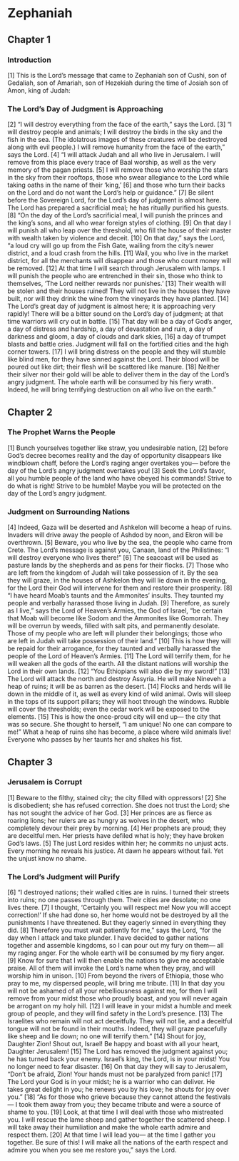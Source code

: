 # Zephaniah

## Chapter 1


### Introduction

[1] This is the Lord’s message that came to Zephaniah son of Cushi, son of Gedaliah, son of Amariah, son of Hezekiah during the time of Josiah son of Amon, king of Judah:

### The Lord’s Day of Judgment is Approaching

[2] “I will destroy everything from the face of the earth,” says the Lord.
[3] “I will destroy people and animals;
I will destroy the birds in the sky
and the fish in the sea.
(The idolatrous images of these creatures will be destroyed along with evil people.)
I will remove humanity from the face of the earth,” says the Lord.
[4] “I will attack Judah
and all who live in Jerusalem.
I will remove from this place every trace of Baal worship,
as well as the very memory of the pagan priests.
[5] I will remove those who worship the stars in the sky from their rooftops,
those who swear allegiance to the Lord while taking oaths in the name of their ‘king,’
[6] and those who turn their backs on the Lord
and do not want the Lord’s help or guidance.”
[7] Be silent before the Sovereign Lord,
for the Lord’s day of judgment is almost here.
The Lord has prepared a sacrificial meal;
he has ritually purified his guests.
[8] “On the day of the Lord’s sacrificial meal,
I will punish the princes and the king’s sons,
and all who wear foreign styles of clothing.
[9] On that day I will punish all who leap over the threshold,
who fill the house of their master with wealth taken by violence and deceit.
[10] On that day,” says the Lord,
“a loud cry will go up from the Fish Gate,
wailing from the city’s newer district,
and a loud crash from the hills.
[11] Wail, you who live in the market district,
for all the merchants will disappear
and those who count money will be removed.
[12] At that time I will search through Jerusalem with lamps.
I will punish the people who are entrenched in their sin,
those who think to themselves,
‘The Lord neither rewards nor punishes.’
[13] Their wealth will be stolen
and their houses ruined!
They will not live in the houses they have built,
nor will they drink the wine from the vineyards they have planted.
[14] The Lord’s great day of judgment is almost here;
it is approaching very rapidly!
There will be a bitter sound on the Lord’s day of judgment;
at that time warriors will cry out in battle.
[15] That day will be a day of God’s anger,
a day of distress and hardship,
a day of devastation and ruin,
a day of darkness and gloom,
a day of clouds and dark skies,
[16] a day of trumpet blasts and battle cries.
Judgment will fall on the fortified cities and the high corner towers.
[17] I will bring distress on the people
and they will stumble like blind men,
for they have sinned against the Lord.
Their blood will be poured out like dirt;
their flesh will be scattered like manure.
[18] Neither their silver nor their gold will be able to deliver them
in the day of the Lord’s angry judgment.
The whole earth will be consumed by his fiery wrath.
Indeed, he will bring terrifying destruction on all who live on the earth.”

## Chapter 2


### The Prophet Warns the People

[1] Bunch yourselves together like straw, you undesirable nation,
[2] before God’s decree becomes reality and the day of opportunity disappears like windblown chaff,
before the Lord’s raging anger overtakes you—
before the day of the Lord’s angry judgment overtakes you!
[3] Seek the Lord’s favor, all you humble people of the land who have obeyed his commands!
Strive to do what is right! Strive to be humble!
Maybe you will be protected on the day of the Lord’s angry judgment.

### Judgment on Surrounding Nations

[4] Indeed, Gaza will be deserted
and Ashkelon will become a heap of ruins.
Invaders will drive away the people of Ashdod by noon,
and Ekron will be overthrown.
[5] Beware, you who live by the sea, the people who came from Crete.
The Lord’s message is against you, Canaan, land of the Philistines:
“I will destroy everyone who lives there!”
[6] The seacoast will be used as pasture lands by the shepherds
and as pens for their flocks.
[7] Those who are left from the kingdom of Judah will take possession of it.
By the sea they will graze,
in the houses of Ashkelon they will lie down in the evening,
for the Lord their God will intervene for them and restore their prosperity.
[8] “I have heard Moab’s taunts
and the Ammonites’ insults.
They taunted my people
and verbally harassed those living in Judah.
[9] Therefore, as surely as I live,” says the Lord of Heaven’s Armies, the God of Israel,
“be certain that Moab will become like Sodom
and the Ammonites like Gomorrah.
They will be overrun by weeds,
filled with salt pits,
and permanently desolate.
Those of my people who are left will plunder their belongings;
those who are left in Judah will take possession of their land.”
[10] This is how they will be repaid for their arrogance,
for they taunted and verbally harassed the people of the Lord of Heaven’s Armies.
[11] The Lord will terrify them,
for he will weaken all the gods of the earth.
All the distant nations will worship the Lord in their own lands.
[12] “You Ethiopians will also die by my sword!”
[13] The Lord will attack the north
and destroy Assyria.
He will make Nineveh a heap of ruins;
it will be as barren as the desert.
[14] Flocks and herds will lie down in the middle of it,
as well as every kind of wild animal.
Owls will sleep in the tops of its support pillars;
they will hoot through the windows.
Rubble will cover the thresholds;
even the cedar work will be exposed to the elements.
[15] This is how the once-proud city will end up—
the city that was so secure.
She thought to herself, “I am unique! No one can compare to me!”
What a heap of ruins she has become, a place where wild animals live!
Everyone who passes by her taunts her and shakes his fist.

## Chapter 3


### Jerusalem is Corrupt

[1] Beware to the filthy, stained city;
the city filled with oppressors!
[2] She is disobedient;
she has refused correction.
She does not trust the Lord;
she has not sought the advice of her God.
[3] Her princes are as fierce as roaring lions;
her rulers are as hungry as wolves in the desert,
who completely devour their prey by morning.
[4] Her prophets are proud;
they are deceitful men.
Her priests have defiled what is holy;
they have broken God’s laws.
[5] The just Lord resides within her;
he commits no unjust acts.
Every morning he reveals his justice.
At dawn he appears without fail.
Yet the unjust know no shame.

### The Lord’s Judgment will Purify

[6] “I destroyed nations;
their walled cities are in ruins.
I turned their streets into ruins;
no one passes through them.
Their cities are desolate;
no one lives there.
[7] I thought, ‘Certainly you will respect me!
Now you will accept correction!’
If she had done so, her home would not be destroyed
by all the punishments I have threatened.
But they eagerly sinned
in everything they did.
[8] Therefore you must wait patiently for me,” says the Lord,
“for the day when I attack and take plunder.
I have decided to gather nations together
and assemble kingdoms,
so I can pour out my fury on them—
all my raging anger.
For the whole earth will be consumed
by my fiery anger.
[9] Know for sure that I will then enable
the nations to give me acceptable praise.
All of them will invoke the Lord’s name when they pray,
and will worship him in unison.
[10] From beyond the rivers of Ethiopia,
those who pray to me, my dispersed people,
will bring me tribute.
[11] In that day you will not be ashamed of all your rebelliousness against me,
for then I will remove from your midst those who proudly boast,
and you will never again be arrogant on my holy hill.
[12] I will leave in your midst a humble and meek group of people,
and they will find safety in the Lord’s presence.
[13] The Israelites who remain will not act deceitfully.
They will not lie,
and a deceitful tongue will not be found in their mouths.
Indeed, they will graze peacefully like sheep and lie down;
no one will terrify them.”
[14] Shout for joy, Daughter Zion!
Shout out, Israel!
Be happy and boast with all your heart, Daughter Jerusalem!
[15] The Lord has removed the judgment against you;
he has turned back your enemy.
Israel’s king, the Lord, is in your midst!
You no longer need to fear disaster.
[16] On that day they will say to Jerusalem,
“Don’t be afraid, Zion!
Your hands must not be paralyzed from panic!
[17] The Lord your God is in your midst;
he is a warrior who can deliver.
He takes great delight in you;
he renews you by his love;
he shouts for joy over you.”
[18] “As for those who grieve because they cannot attend the festivals—
I took them away from you;
they became tribute and were a source of shame to you.
[19] Look, at that time I will deal with those who mistreated you.
I will rescue the lame sheep
and gather together the scattered sheep.
I will take away their humiliation
and make the whole earth admire and respect them.
[20] At that time I will lead you—
at the time I gather you together.
Be sure of this! I will make all the nations of the earth respect and admire you
when you see me restore you,” says the Lord.
